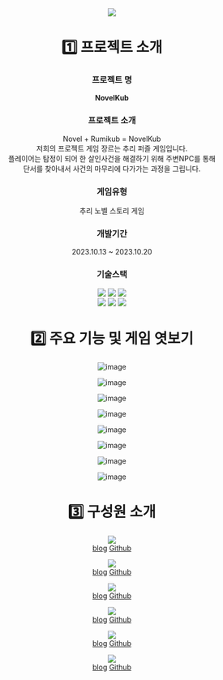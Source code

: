 <div align="center">
<img src="https://capsule-render.vercel.app/api?&type=waving&color=gradient&customColorList=0,2,2,5,30&reversal=true&height=250&section=header&text=NovelKub%20&fontSize=90&fontColor=F8F2C1"/><br/>

  # 1️⃣ 프로젝트 소개
### 프로젝트 명 
**NovelKub**
### 프로젝트 소개  
Novel + Rumikub = NovelKub<br/>
저희의 프로젝트 게임 장르는 추리 퍼즐 게임입니다.<br/>
플레이어는 탐정이 되어 한 살인사건을 해결하기 위해 주변NPC를 통해<br/> 
단서를 찾아내서 사건의 마무리에 다가가는 과정을 그립니다.
### 게임유형 
추리 노벨 스토리 게임
### 개발기간 
2023.10.13 ~ 2023.10.20
### 기술스택
<img src="https://img.shields.io/badge/CSharp-512BD4?style=flat&logo=csharp&logoColor=white" />
<img src="https://img.shields.io/badge/Unity-000000?style=flat&logo=unity&logoColor=white" />
<img src="https://img.shields.io/badge/VisualStudio-5C2D91?style=flat&logo=visualstudio&logoColor=white" /><br/>
<img src="https://img.shields.io/badge/Github-181717?style=flat&logo=github&logoColor=white" />
<img src="https://img.shields.io/badge/FIGMA-F24E1E?style=flat&logo=figma&logoColor=white" />
<img src="https://img.shields.io/badge/Notion-F8F2E9?style=flat&logo=notion&logoColor=white" />



# 2️⃣ 주요 기능 및 게임 엿보기

![image](https://www.notion.so/image/https%3A%2F%2Fprod-files-secure.s3.us-west-2.amazonaws.com%2F83c75a39-3aba-4ba4-a792-7aefe4b07895%2Fb9b9a2e1-39a8-4795-be75-15218327db2a%2FUntitled.png?table=block&id=53747720-73b2-48fe-a102-8068098ec555&spaceId=83c75a39-3aba-4ba4-a792-7aefe4b07895&width=2000&userId=ebb7fbff-4b26-4ecd-93fe-20e186c11681&cache=v2)


![image](https://www.notion.so/image/https%3A%2F%2Fprod-files-secure.s3.us-west-2.amazonaws.com%2F83c75a39-3aba-4ba4-a792-7aefe4b07895%2F1c79adc6-01c5-41f7-bc03-e2c71aae46d6%2FUntitled.png?table=block&id=29d95882-7332-46f4-8727-64c3b4d8ae68&spaceId=83c75a39-3aba-4ba4-a792-7aefe4b07895&width=2000&userId=ebb7fbff-4b26-4ecd-93fe-20e186c11681&cache=v2)


![image](https://www.notion.so/image/https%3A%2F%2Fprod-files-secure.s3.us-west-2.amazonaws.com%2F83c75a39-3aba-4ba4-a792-7aefe4b07895%2F6fab9da8-bd35-4b22-ba8f-1bf12078f2b9%2FUntitled.png?table=block&id=0f5b264b-1644-4353-ada1-e969249cf059&spaceId=83c75a39-3aba-4ba4-a792-7aefe4b07895&width=2000&userId=ebb7fbff-4b26-4ecd-93fe-20e186c11681&cache=v2)


![image](https://www.notion.so/image/https%3A%2F%2Fprod-files-secure.s3.us-west-2.amazonaws.com%2F83c75a39-3aba-4ba4-a792-7aefe4b07895%2F99e812b7-f91e-4e85-b47e-99d8619b9f00%2FUntitled.png?table=block&id=053e9a23-7c20-49f9-a49a-98b4681b23b5&spaceId=83c75a39-3aba-4ba4-a792-7aefe4b07895&width=2000&userId=ebb7fbff-4b26-4ecd-93fe-20e186c11681&cache=v2)


![image](https://www.notion.so/image/https%3A%2F%2Fprod-files-secure.s3.us-west-2.amazonaws.com%2F83c75a39-3aba-4ba4-a792-7aefe4b07895%2Fe581ca6d-214e-47bc-8901-6502e0d4fc46%2FUntitled.png?table=block&id=30a0c89f-5783-4e71-9fe9-0c1846035e86&spaceId=83c75a39-3aba-4ba4-a792-7aefe4b07895&width=2000&userId=ebb7fbff-4b26-4ecd-93fe-20e186c11681&cache=v2)


![image](https://www.notion.so/image/https%3A%2F%2Fprod-files-secure.s3.us-west-2.amazonaws.com%2F83c75a39-3aba-4ba4-a792-7aefe4b07895%2F27fd78e5-7d68-4a04-9069-8a82b44b9650%2FUntitled.png?table=block&id=2752114f-4223-4711-9bf1-61c7b4a5f3af&spaceId=83c75a39-3aba-4ba4-a792-7aefe4b07895&width=2000&userId=ebb7fbff-4b26-4ecd-93fe-20e186c11681&cache=v2)


![image](https://www.notion.so/image/https%3A%2F%2Fprod-files-secure.s3.us-west-2.amazonaws.com%2F83c75a39-3aba-4ba4-a792-7aefe4b07895%2Fa2e23434-9849-497a-bb0d-ffc1ee07a8bc%2FUntitled.png?table=block&id=802086ed-d7a4-4eba-b467-d8a288152364&spaceId=83c75a39-3aba-4ba4-a792-7aefe4b07895&width=2000&userId=ebb7fbff-4b26-4ecd-93fe-20e186c11681&cache=v2)


![image](https://www.notion.so/image/https%3A%2F%2Fprod-files-secure.s3.us-west-2.amazonaws.com%2F83c75a39-3aba-4ba4-a792-7aefe4b07895%2Fc9a238bd-b18a-49d8-b3bc-1caae6384246%2FUntitled.png?table=block&id=72a6c4af-7db8-492e-8461-06ab7960cdc3&spaceId=83c75a39-3aba-4ba4-a792-7aefe4b07895&width=2000&userId=ebb7fbff-4b26-4ecd-93fe-20e186c11681&cache=v2)



# 3️⃣ 구성원 소개



<img src="https://img.shields.io/badge/김민석-58A616?style=for-the-badge&logo=googlebard&logoColor=white" /><br/>
[blog](https://bastian0748.tistory.com/) [Github](https://github.com/ms0753)<br/>



<img src="https://img.shields.io/badge/김형중-FFB71B?style=for-the-badge&logo=googlebard&logoColor=purple" /><br/>
[blog](https://kro-record.tistory.com/) [Github](https://github.com/Kro513)<br/>



<img src="https://img.shields.io/badge/박지원-FFFF66?style=for-the-badge&logo=googlebard&logoColor=yellow" /><br/>
[blog](https://velog.io/@jwonp9127) [Github](https://github.com/jwonp9127)<br/>



<img src="https://img.shields.io/badge/송유섭-FF7F7F?style=for-the-badge&logo=googlebard&logoColor=darkgray" /><br/>
[blog](https://edsong3512.tistory.com/) [Github](https://github.com/SongJinx3512/NBC)<br/>



<img src="https://img.shields.io/badge/이두희-9999FF?style=for-the-badge&logo=googlebard&logoColor=darkgray" /><br/>
[blog](https://velog.io/@dh98lee) [Github](https://github.com/Dooheee)<br/>



<img src="https://img.shields.io/badge/정재훈-5056E5?style=for-the-badge&logo=googlebard&logoColor=darkgray" /><br/>
[blog](https://www.notion.so/56fcb56e1eb746d1acd4fab0e8e03569) [Github](https://github.com/toadsam)<br/>
